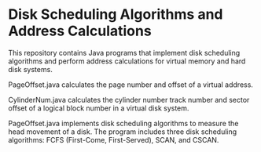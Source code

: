# Disk Scheduling Algorithms and Address Calculations
This repository contains Java programs that implement disk scheduling algorithms and perform address calculations for virtual memory and hard disk systems. 

PageOffset.java calculates the page number and offset of a virtual address. 

CylinderNum.java calculates the cylinder number track number and sector offset of a logical block number in a virtual disk system.

PageOffset.java implements disk scheduling algorithms to measure the head movement of a disk. The program includes three disk scheduling algorithms: FCFS (First-Come, First-Served), SCAN, and CSCAN. 

